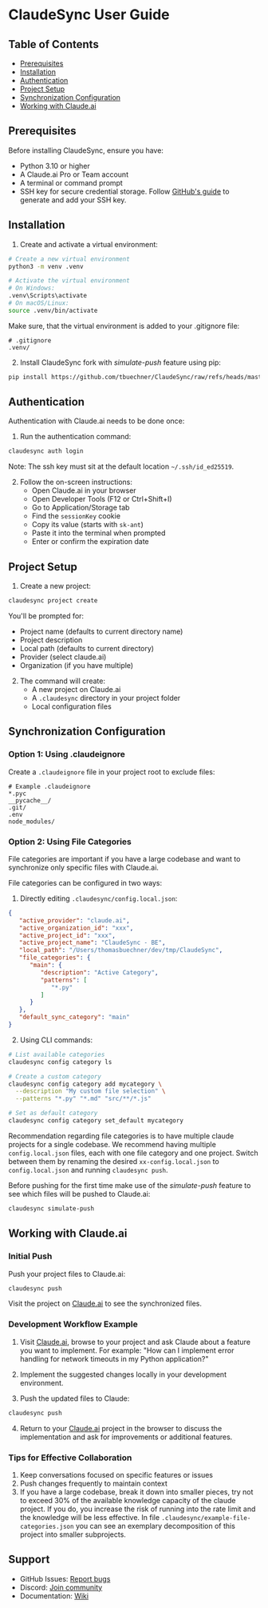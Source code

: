 # ClaudeSync User Guide

## Table of Contents
- [Prerequisites](#prerequisites)
- [Installation](#installation)
- [Authentication](#authentication)
- [Project Setup](#project-setup)
- [Synchronization Configuration](#synchronization-configuration)
- [Working with Claude.ai](#working-with-claudeai)

## Prerequisites

Before installing ClaudeSync, ensure you have:
- Python 3.10 or higher
- A Claude.ai Pro or Team account
- A terminal or command prompt
- SSH key for secure credential storage. Follow [GitHub's guide](https://docs.github.com/en/authentication/connecting-to-github-with-ssh) to generate and add your SSH key.

## Installation

1. Create and activate a virtual environment:

```bash
# Create a new virtual environment
python3 -m venv .venv

# Activate the virtual environment
# On Windows:
.venv\Scripts\activate
# On macOS/Linux:
source .venv/bin/activate
```

Make sure, that the virtual environment is added to your .gitignore file:
```
# .gitignore
.venv/
```

2. Install ClaudeSync fork with _simulate-push_ feature using pip:

```bash
pip install https://github.com/tbuechner/ClaudeSync/raw/refs/heads/master/dist/claudesync-0.6.6-py3-none-any.whl    
```

## Authentication

Authentication with Claude.ai needs to be done once:

1. Run the authentication command:
```bash
claudesync auth login
```

Note: The ssh key must sit at the default location `~/.ssh/id_ed25519`.

2. Follow the on-screen instructions:
    - Open Claude.ai in your browser
    - Open Developer Tools (F12 or Ctrl+Shift+I)
    - Go to Application/Storage tab
    - Find the `sessionKey` cookie
    - Copy its value (starts with `sk-ant`)
    - Paste it into the terminal when prompted
    - Enter or confirm the expiration date

## Project Setup

1. Create a new project:
```bash
claudesync project create
```

You'll be prompted for:
- Project name (defaults to current directory name)
- Project description
- Local path (defaults to current directory)
- Provider (select claude.ai)
- Organization (if you have multiple)

2. The command will create:
    - A new project on Claude.ai
    - A `.claudesync` directory in your project folder
    - Local configuration files

## Synchronization Configuration

### Option 1: Using .claudeignore

Create a `.claudeignore` file in your project root to exclude files:

```text
# Example .claudeignore
*.pyc
__pycache__/
.git/
.env
node_modules/
```

### Option 2: Using File Categories

File categories are important if you have a large codebase and want to synchronize only specific files with Claude.ai.

File categories can be configured in two ways:

1. Directly editing `.claudesync/config.local.json`:
```json
{
   "active_provider": "claude.ai",
   "active_organization_id": "xxx",
   "active_project_id": "xxx",
   "active_project_name": "ClaudeSync - BE",
   "local_path": "/Users/thomasbuechner/dev/tmp/ClaudeSync",
   "file_categories": {
      "main": {
         "description": "Active Category",
         "patterns": [
            "*.py"
         ]
      }
   },
   "default_sync_category": "main"
}
```

2. Using CLI commands:
```bash
# List available categories
claudesync config category ls

# Create a custom category
claudesync config category add mycategory \
  --description "My custom file selection" \
  --patterns "*.py" "*.md" "src/**/*.js"

# Set as default category
claudesync config category set_default mycategory
```

Recommendation regarding file categories is to have multiple claude projects for a single codebase. We recommend having multiple `config.local.json` files, each with one file category and one project. Switch between them by renaming the desired `xx-config.local.json` to `config.local.json` and running `claudesync push`.

Before pushing for the first time make use of the _simulate-push_ feature to see which files will be pushed to Claude.ai:
```bash
claudesync simulate-push
```

## Working with Claude.ai

### Initial Push

Push your project files to Claude.ai:
```bash
claudesync push
```

Visit the project on [Claude.ai](https://claude.ai) to see the synchronized files.

### Development Workflow Example

1. Visit [Claude.ai](https://claude.ai), browse to your project and ask Claude about a feature you want to implement. For example:
   "How can I implement error handling for network timeouts in my Python application?"

2. Implement the suggested changes locally in your development environment.

3. Push the updated files to Claude:
```bash
claudesync push
```

4. Return to your [Claude.ai](https://claude.ai) project in the browser to discuss the implementation and ask for improvements or additional features.

### Tips for Effective Collaboration

1. Keep conversations focused on specific features or issues
2. Push changes frequently to maintain context
3. If you have a large codebase, break it down into smaller pieces, try not to exceed 30% of the available knowledge capacity of the claude project. If you do, you increase the risk of running into the rate limit and the knowledge will be less effective. In file `.claudesync/example-file-categories.json` you can see an exemplary decomposition of this project into smaller subprojects.

## Support

- GitHub Issues: [Report bugs](https://github.com/jahwag/claudesync/issues)
- Discord: [Join community](https://discord.gg/pR4qeMH4u4)
- Documentation: [Wiki](https://github.com/jahwag/claudesync/wiki)
